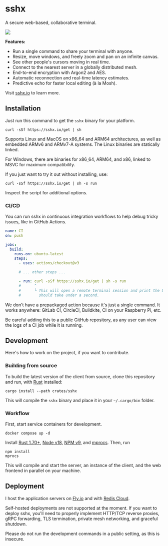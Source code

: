 # sshx

A secure web-based, collaborative terminal.

![](https://i.imgur.com/Q3qKAHW.png)

**Features:**

- Run a single command to share your terminal with anyone.
- Resize, move windows, and freely zoom and pan on an infinite canvas.
- See other people's cursors moving in real time.
- Connect to the nearest server in a globally distributed mesh.
- End-to-end encryption with Argon2 and AES.
- Automatic reconnection and real-time latency estimates.
- Predictive echo for faster local editing (à la Mosh).

Visit [sshx.io](https://sshx.io) to learn more.

## Installation

Just run this command to get the `sshx` binary for your platform.

```shell
curl -sSf https://sshx.io/get | sh
```

Supports Linux and MacOS on x86_64 and ARM64 architectures, as well as embedded
ARMv6 and ARMv7-A systems. The Linux binaries are statically linked.

For Windows, there are binaries for x86_64, ARM64, and x86, linked to MSVC for
maximum compatibility.

If you just want to try it out without installing, use:

```shell
curl -sSf https://sshx.io/get | sh -s run
```

Inspect the script for additional options.

### CI/CD

You can run sshx in continuous integration workflows to help debug tricky
issues, like in GitHub Actions.

```yaml
name: CI
on: push

jobs:
  build:
    runs-on: ubuntu-latest
    steps:
      - uses: actions/checkout@v3

      # ... other steps ...

      - run: curl -sSf https://sshx.io/get | sh -s run
      #      ^
      #      └ This will open a remote terminal session and print the URL. It
      #        should take under a second.
```

We don't have a prepackaged action because it's just a single command. It works
anywhere: GitLab CI, CircleCI, Buildkite, CI on your Raspberry Pi, etc.

Be careful adding this to a public GitHub repository, as any user can view the
logs of a CI job while it is running.

## Development

Here's how to work on the project, if you want to contribute.

### Building from source

To build the latest version of the client from source, clone this repository and
run, with [Rust](https://rust-lang.com/) installed:

```shell
cargo install --path crates/sshx
```

This will compile the `sshx` binary and place it in your `~/.cargo/bin` folder.

### Workflow

First, start service containers for development.

```shell
docker compose up -d
```

Install [Rust 1.70+](https://www.rust-lang.org/),
[Node v18](https://nodejs.org/), [NPM v9](https://www.npmjs.com/), and
[mprocs](https://github.com/pvolok/mprocs). Then, run

```shell
npm install
mprocs
```

This will compile and start the server, an instance of the client, and the web
frontend in parallel on your machine.

## Deployment

I host the application servers on [Fly.io](https://fly.io/) and with
[Redis Cloud](https://redis.com/).

Self-hosted deployments are not supported at the moment. If you want to deploy
sshx, you'll need to properly implement HTTP/TCP reverse proxies, gRPC
forwarding, TLS termination, private mesh networking, and graceful shutdown.

Please do not run the development commands in a public setting, as this is
insecure.
